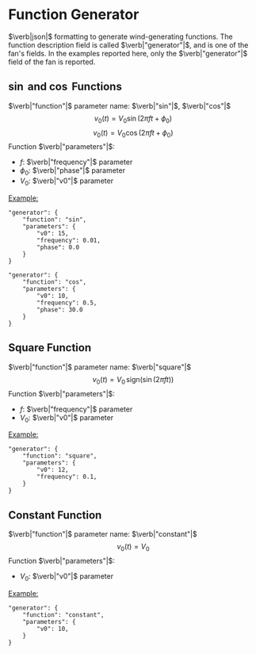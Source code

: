 # Function Generator

$\verb|json|$ formatting to generate wind-generating functions. The function description field is called $\verb|"generator"|$, and is one of the fan's fields. In the examples reported here, only the $\verb|"generator"|$ field of the fan is reported.

## $\sin$ and $\cos$ Functions
$\verb|"function"|$ parameter name: $\verb|"sin"|$, $\verb|"cos"|$
$$
v_0(t)=V_0\sin(2\pi ft+\phi_0)
$$
$$
v_0(t)=V_0\cos(2\pi ft+\phi_0)
$$
Function $\verb|"parameters"|$:
- $f$: $\verb|"frequency"|$ parameter
- $\phi_0$: $\verb|"phase"|$ parameter
- $V_0$: $\verb|"v0"|$ parameter

<u>Example:</u>
```{json}
"generator": {
    "function": "sin",
    "parameters": {
        "v0": 15,
        "frequency": 0.01,
        "phase": 0.0
    }
}
```
```{json}
"generator": {
    "function": "cos",
    "parameters": {
        "v0": 10,
        "frequency": 0.5,
        "phase": 30.0
    }
}
```

## Square Function
$\verb|"function"|$ parameter name: $\verb|"square"|$
$$
    v_0(t)=V_0\,\text{sign}\left(\sin\left( 2\pi ft\right)\right)
$$
Function $\verb|"parameters"|$:
- $f$: $\verb|"frequency"|$ parameter
- $V_0$: $\verb|"v0"|$ parameter

<u>Example:</u>
```{json}
"generator": {
    "function": "square",
    "parameters": {
        "v0": 12,
        "frequency": 0.1,
    }
}
```

## Constant Function
$\verb|"function"|$ parameter name: $\verb|"constant"|$
$$
    v_0(t)=V_0
$$
Function $\verb|"parameters"|$:
- $V_0$: $\verb|"v0"|$ parameter

<u>Example:</u>
```{json}
"generator": {
    "function": "constant",
    "parameters": {
        "v0": 10,
    }
}
```